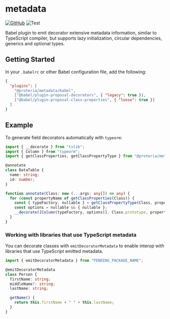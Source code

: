 # metadata

[![GitHub](https://img.shields.io/badge/GitHub-Repo-green.svg)](https://github.com/proteriax/metadata) ![Test](https://github.com/proteriax/metadata/actions/workflows/test.yml/badge.svg)

Babel plugin to emit decorator extensive metadata information, similar to TypeScript
compiler, but supports lazy initialization, circular dependencies, generics
and optional types.

## Getting Started

In your `.babelrc` or other Babel configuration file, add the following:

```json
{
  "plugins": [
    "@proteria/metadata/babel",
    ["@babel/plugin-proposal-decorators", { "legacy": true }],
    ["@babel/plugin-proposal-class-properties", { "loose": true }]
  ]
}
```

## Example

To generate field decorators automatically with `typeorm`:

```ts
import { __decorate } from "tslib";
import { Column } from "typeorm";
import { getClassProperties, getClassPropertyType } from "@proteria/metadata";

@annotate
class DataTable {
  name: string;
  id: number;
}

function annotate(Class: new (...args: any[]) => any) {
  for (const propertyName of getClassProperties(Class)) {
    const { typeFactory, nullable } = getClassPropertyType(Class, propertyName);
    const options = nullable && { nullable };
    __decorate([Column(typeFactory, options)], Class.prototype, propertyName);
  }
}
```

### Working with libraries that use TypeScript metadata

You can decorate classes with `emitDecoratorMetadata` to enable interop
with libraries that use TypeScript emitted metadata.

```ts
import { emitDecoratorMetadata } from "PENDING_PACKAGE_NAME";

@emitDecoratorMetadata
class Person {
  firstName: string;
  middleName?: string;
  lastName: string;

  getName() {
    return this.firstName + " " + this.lastName;
  }
}
```
